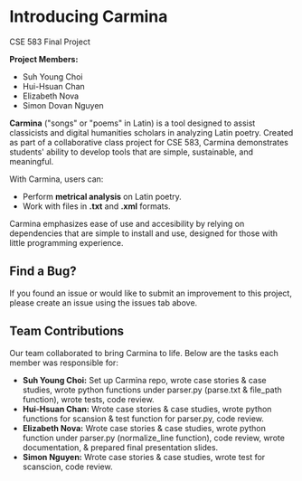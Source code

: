 # Introducing Carmina
CSE 583 Final Project

**Project Members:**
- Suh Young Choi
- Hui-Hsuan Chan
- Elizabeth Nova
- Simon Dovan Nguyen


**Carmina** ("songs" or "poems" in Latin) is a tool designed to assist classicists and digital 
humanities scholars in analyzing Latin poetry. Created as part of a collaborative class project for CSE 583, Carmina demonstrates students' ability to develop tools that are simple, sustainable, and meaningful.

With Carmina, users can: 
- Perform **metrical analysis** on Latin poetry. 
- Work with files in **.txt** and **.xml** formats.

Carmina emphasizes ease of use and accesibility by relying on dependencies that are simple to install and use, designed for those with little programming experience.   

## Find a Bug? 
If you found an issue or would like to submit an improvement to this project, please create an issue using the issues tab above. 

## Team Contributions 
Our team collaborated to bring Carmina to life. Below are the tasks each member was responsible for: 

- **Suh Young Choi:** Set up Carmina repo, wrote case stories & case studies, wrote python functions under parser.py (parse.txt & file_path function), wrote tests, code review. 
- **Hui-Hsuan Chan:** Wrote case stories & case studies, wrote python functions for scansion & test function for parser.py, code review.
- **Elizabeth Nova:** Wrote case stories & case studies, wrote python function under parser.py (normalize_line function), code review, wrote documentation, & prepared final presentation slides.
- **Simon Nguyen:** Wrote case stories & case studies, wrote test for scanscion, code review.  


